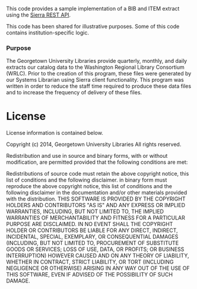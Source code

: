 This code provides a sample implementation of a BIB and ITEM extract using the [Sierra REST API](https://sandbox.iii.com/docs/).

This code has been shared for illustrative purposes.  Some of this code contains institution-specific logic.

### Purpose
The Georgetown University Libraries provide quarterly, monthly, and daily extracts our catalog data to the Washington Regional Library Consortium (WRLC).  Prior to the creation of this program, these files were generated by our Systems Librarian using Sierra client functionality.  This program was written in order to reduce the staff time required to produce these data files and to increase the frequency of delivery of these files.

# License
License information is contained below.

Copyright (c) 2014, Georgetown University Libraries All rights reserved.

Redistribution and use in source and binary forms, with or without modification, are permitted provided that the following conditions are met:

Redistributions of source code must retain the above copyright notice, this list of conditions and the following disclaimer. 
in binary form must reproduce the above copyright notice, this list of conditions and the following disclaimer in the documentation and/or other materials 
provided with the distribution. THIS SOFTWARE IS PROVIDED BY THE COPYRIGHT HOLDERS AND CONTRIBUTORS "AS IS" AND ANY EXPRESS OR IMPLIED WARRANTIES, INCLUDING, 
BUT NOT LIMITED TO, THE IMPLIED WARRANTIES OF MERCHANTABILITY AND FITNESS FOR A PARTICULAR PURPOSE ARE DISCLAIMED. 
IN NO EVENT SHALL THE COPYRIGHT HOLDER OR CONTRIBUTORS BE LIABLE FOR ANY DIRECT, INDIRECT, INCIDENTAL, SPECIAL, EXEMPLARY, OR CONSEQUENTIAL DAMAGES 
(INCLUDING, BUT NOT LIMITED TO, PROCUREMENT OF SUBSTITUTE GOODS OR SERVICES; LOSS OF USE, DATA, OR PROFITS; OR BUSINESS INTERRUPTION) 
HOWEVER CAUSED AND ON ANY THEORY OF LIABILITY, WHETHER IN CONTRACT, STRICT LIABILITY, OR TORT (INCLUDING NEGLIGENCE OR OTHERWISE) 
ARISING IN ANY WAY OUT OF THE USE OF THIS SOFTWARE, EVEN IF ADVISED OF THE POSSIBILITY OF SUCH DAMAGE.
